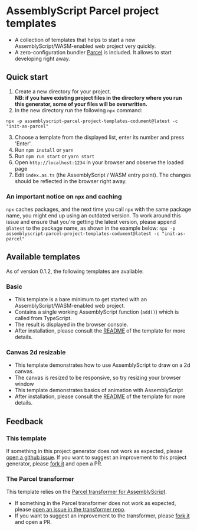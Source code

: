 # AssemblyScript Parcel project templates

- A collection of templates that helps to start a new AssemblyScript/WASM-enabled web project very quickly.
- A zero-configuration bundler [Parcel](https://parceljs.org/) is included. It allows to start developing right away. 

## Quick start
1. Create a new directory for your project.  
   **NB: if you have existing project files in the directory where you run this generator, some of your files will be overwritten.**
2. In the new directory run the following `npx` command:
```shell
npx -p assemblyscript-parcel-project-templates-codument@latest -c "init-as-parcel"
```
3. Choose a template from the displayed list, enter its number and press 'Enter'.
4. Run `npm install` or `yarn`
5. Run `npm run start` or  `yarn start`
6. Open `http://localhost:1234` in your browser and observe the loaded page
7. Edit `index.as.ts` (the AssemblyScript / WASM entry point). The changes should be reflected in the browser right away.



### An important notice on `npx` and caching 
`npx` caches packages, and the next time you call `npx` with the same package name, you might end up using an outdated version.
To work around this issue and ensure that you're getting the latest version, 
please append `@latest` to the package name, as shown in the example below:
`npx -p assemblyscript-parcel-project-templates-codument@latest -c "init-as-parcel"`



## Available templates
As of version 0.1.2, the following templates are available:

### Basic
- This template is a bare minimum to get started with an AssemblyScript/WASM-enabled web project.
- Contains a single working AssemblyScript function (`add()`) which is called from TypeScript.
- The result is displayed in the browser console.
- After installation, please consult the [README](https://github.com/dipdowel/assemblyscript-parcel-project-templates-codument/tree/master/template-basic/README.md) of the template for more details.

### Canvas 2d resizable
- This template demonstrates how to use AssemblyScript to draw on a 2d canvas.
- The canvas is resized to be responsive, so try resizing your browser window
- This template demonstrates basics of animation with AssemblyScript
- After installation, please consult the [README](https://github.com/dipdowel/assemblyscript-parcel-project-templates-codument/tree/master/template-canvas-2d-resizable/README.md) of the template for more details.


## Feedback
### This template
If something in this project generator does not work as expected, please [open a github issue](https://github.com/dipdowel/assemblyscript-parcel-project-templates-codument/issues).
If you want to suggest an improvement to this project generator, please [fork it](https://github.com/dipdowel/assemblyscript-parcel-project-templates-codument/) and open a PR.

### The Parcel transformer
This template relies on the [Parcel transformer for AssemblyScript](https://github.com/dipdowel/parcel-transformer-assemblyscript-codument).
- If something in the Parcel transformer  does not work as expected, please [open an issue in the transformer repo](https://github.com/dipdowel/parcel-transformer-assemblyscript-codument/issues).
- If you want to suggest an improvement to the transformer, please [fork it](https://github.com/dipdowel/parcel-transformer-assemblyscript-codument/) and open a PR.
